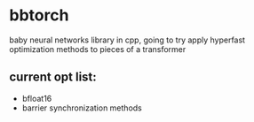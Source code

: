 # bbtorch
baby neural networks library in cpp, going to try apply hyperfast optimization methods to pieces of a transformer

## current opt list:
- bfloat16
- barrier synchronization methods
